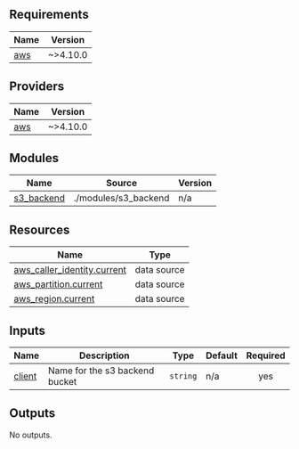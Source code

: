 <!-- BEGIN_TF_DOCS -->
## Requirements

| Name | Version |
|------|---------|
| <a name="requirement_aws"></a> [aws](#requirement\_aws) | ~>4.10.0 |

## Providers

| Name | Version |
|------|---------|
| <a name="provider_aws"></a> [aws](#provider\_aws) | ~>4.10.0 |

## Modules

| Name | Source | Version |
|------|--------|---------|
| <a name="module_s3_backend"></a> [s3\_backend](#module\_s3\_backend) | ./modules/s3_backend | n/a |

## Resources

| Name | Type |
|------|------|
| [aws_caller_identity.current](https://registry.terraform.io/providers/hashicorp/aws/latest/docs/data-sources/caller_identity) | data source |
| [aws_partition.current](https://registry.terraform.io/providers/hashicorp/aws/latest/docs/data-sources/partition) | data source |
| [aws_region.current](https://registry.terraform.io/providers/hashicorp/aws/latest/docs/data-sources/region) | data source |

## Inputs

| Name | Description | Type | Default | Required |
|------|-------------|------|---------|:--------:|
| <a name="input_client"></a> [client](#input\_client) | Name for the s3 backend bucket | `string` | n/a | yes |

## Outputs

No outputs.
<!-- END_TF_DOCS -->